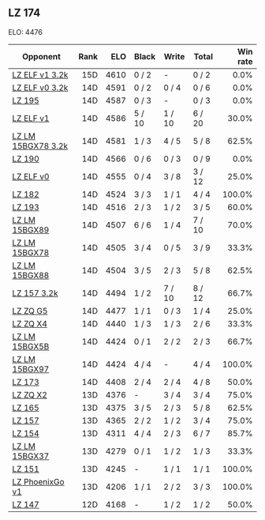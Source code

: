 ## LZ 174 ##

ELO: 4476

Opponent | Rank | ELO | Black | Write | Total | Win rate
---------|-----:|----:|-------|-------|-------|-------:
[LZ ELF v1 3.2k](LZ%20ELF%20v1%203.2k.md) | 15D | 4610 | 0 / 2 | - | 0 / 2 | 0.0%
[LZ ELF v0 3.2k](LZ%20ELF%20v0%203.2k.md) | 14D | 4591 | 0 / 2 | 0 / 4 | 0 / 6 | 0.0%
[LZ 195](LZ%20195.md) | 14D | 4587 | 0 / 3 | - | 0 / 3 | 0.0%
[LZ ELF v1](LZ%20ELF%20v1.md) | 14D | 4586 | 5 / 10 | 1 / 10 | 6 / 20 | 30.0%
[LZ LM 15BGX78 3.2k](LZ%20LM%2015BGX78%203.2k.md) | 14D | 4581 | 1 / 3 | 4 / 5 | 5 / 8 | 62.5%
[LZ 190](LZ%20190.md) | 14D | 4566 | 0 / 6 | 0 / 3 | 0 / 9 | 0.0%
[LZ ELF v0](LZ%20ELF%20v0.md) | 14D | 4555 | 0 / 4 | 3 / 8 | 3 / 12 | 25.0%
[LZ 182](LZ%20182.md) | 14D | 4524 | 3 / 3 | 1 / 1 | 4 / 4 | 100.0%
[LZ 193](LZ%20193.md) | 14D | 4516 | 2 / 3 | 1 / 2 | 3 / 5 | 60.0%
[LZ LM 15BGX89](LZ%20LM%2015BGX89.md) | 14D | 4507 | 6 / 6 | 1 / 4 | 7 / 10 | 70.0%
[LZ LM 15BGX78](LZ%20LM%2015BGX78.md) | 14D | 4505 | 3 / 4 | 0 / 5 | 3 / 9 | 33.3%
[LZ LM 15BGX88](LZ%20LM%2015BGX88.md) | 14D | 4504 | 3 / 5 | 2 / 3 | 5 / 8 | 62.5%
[LZ 157 3.2k](LZ%20157%203.2k.md) | 14D | 4494 | 1 / 2 | 7 / 10 | 8 / 12 | 66.7%
[LZ ZQ G5](LZ%20ZQ%20G5.md) | 14D | 4477 | 1 / 1 | 0 / 3 | 1 / 4 | 25.0%
[LZ ZQ X4](LZ%20ZQ%20X4.md) | 14D | 4440 | 1 / 3 | 1 / 3 | 2 / 6 | 33.3%
[LZ LM 15BGX5B](LZ%20LM%2015BGX5B.md) | 14D | 4424 | 0 / 1 | 2 / 2 | 2 / 3 | 66.7%
[LZ LM 15BGX97](LZ%20LM%2015BGX97.md) | 14D | 4424 | 4 / 4 | - | 4 / 4 | 100.0%
[LZ 173](LZ%20173.md) | 14D | 4408 | 2 / 4 | 2 / 4 | 4 / 8 | 50.0%
[LZ ZQ X2](LZ%20ZQ%20X2.md) | 13D | 4376 | - | 3 / 4 | 3 / 4 | 75.0%
[LZ 165](LZ%20165.md) | 13D | 4375 | 3 / 5 | 2 / 3 | 5 / 8 | 62.5%
[LZ 157](LZ%20157.md) | 13D | 4365 | 2 / 2 | 1 / 2 | 3 / 4 | 75.0%
[LZ 154](LZ%20154.md) | 13D | 4311 | 4 / 4 | 2 / 3 | 6 / 7 | 85.7%
[LZ LM 15BGX37](LZ%20LM%2015BGX37.md) | 13D | 4279 | 0 / 1 | 1 / 2 | 1 / 3 | 33.3%
[LZ 151](LZ%20151.md) | 13D | 4245 | - | 1 / 1 | 1 / 1 | 100.0%
[LZ PhoenixGo v1](LZ%20PhoenixGo%20v1.md) | 13D | 4206 | 1 / 1 | 2 / 2 | 3 / 3 | 100.0%
[LZ 147](LZ%20147.md) | 12D | 4168 | - | 1 / 2 | 1 / 2 | 50.0%
